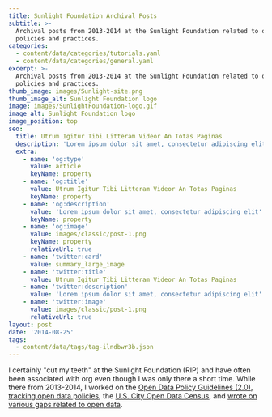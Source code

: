 ```yaml
---
title: Sunlight Foundation Archival Posts
subtitle: >-
  Archival posts from 2013-2014 at the Sunlight Foundation related to open data
  policies and practices.
categories:
  - content/data/categories/tutorials.yaml
  - content/data/categories/general.yaml
excerpt: >-
  Archival posts from 2013-2014 at the Sunlight Foundation related to open data
  policies and practices.
thumb_image: images/Sunlight-site.png
thumb_image_alt: Sunlight Foundation logo
image: images/SunlightFoundation-logo.gif
image_alt: Sunlight Foundation logo
image_position: top
seo:
  title: Utrum Igitur Tibi Litteram Videor An Totas Paginas
  description: 'Lorem ipsum dolor sit amet, consectetur adipiscing elit'
  extra:
    - name: 'og:type'
      value: article
      keyName: property
    - name: 'og:title'
      value: Utrum Igitur Tibi Litteram Videor An Totas Paginas
      keyName: property
    - name: 'og:description'
      value: 'Lorem ipsum dolor sit amet, consectetur adipiscing elit'
      keyName: property
    - name: 'og:image'
      value: images/classic/post-1.png
      keyName: property
      relativeUrl: true
    - name: 'twitter:card'
      value: summary_large_image
    - name: 'twitter:title'
      value: Utrum Igitur Tibi Litteram Videor An Totas Paginas
    - name: 'twitter:description'
      value: 'Lorem ipsum dolor sit amet, consectetur adipiscing elit'
    - name: 'twitter:image'
      value: images/classic/post-1.png
      relativeUrl: true
layout: post
date: '2014-08-25'
tags:
  - content/data/tags/tag-ilndbwr3b.json
---
```

I certainly "cut my teeth" at the Sunlight Foundation (RIP) and have often been associated with org even though I was only there a short time. While there from 2013-2014, I worked on the [Open Data Policy Guidelines (2.0)](https://opendatapolicyhub.sunlightfoundation.com/guidelines/), [tracking open data policies](https://sunlightfoundation.com/policy/opendatamap/), the [U.S. City Open Data Census](http://us-city.census.okfn.org/), and [wrote on various gaps related to open data](https://sunlightfoundation.com/author/rwilliams/). 
